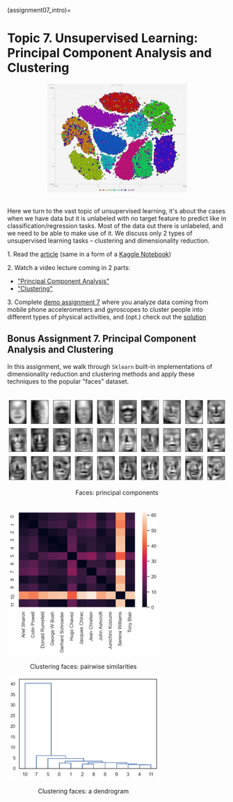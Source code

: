 (assignment07_intro)=

# Topic 7. Unsupervised Learning: Principal Component Analysis and Clustering

<div align="center">
<img src='../../_static/img/topic7-teaser.jpg'>  
</div><br>

Here we turn to the vast topic of unsupervised learning, it's about the cases when we have data but it is unlabeled with no target feature to predict like in classification/regression tasks. Most of the data out there is unlabeled, and we need to be able to make use of it. We discuss only 2 types of unsupervised learning tasks – clustering and dimensionality reduction. 

1\. Read the [article](https://mlcourse.ai/articles/topic7-unsupervised/) (same in a form of a [Kaggle Notebook](https://www.kaggle.com/kashnitsky/topic-7-unsupervised-learning-pca-and-clustering))

2\. Watch a video lecture coming in 2 parts:
 - ["Principal Component Analysis"](https://youtu.be/-AswHf7h0I4)
 - ["Clustering"](https://youtu.be/eVplCo-w4XE)
 
3\. Complete [demo assignment 7](https://www.kaggle.com/kashnitsky/assignment-7-unupervised-learning) where you analyze data coming from mobile phone accelerometers and gyroscopes to cluster people into different types of physical activities, and (opt.) check out the [solution](https://www.kaggle.com/kashnitsky/a7-demo-unsupervised-learning-solution) 

## Bonus Assignment 7. Principal Component Analysis and Clustering

In this assignment, we walk through `Sklearn` built-in implementations of dimensionality reduction and clustering methods and apply these techniques to the popular "faces" dataset. 

<br>
<div align="center">
<img src='../../_static/img/pca_faces.png'>  
<p style="text-align:center;">Faces: principal components</p>
</div><br>

<div class="image123" align="center">
    <div style="float:left;margin-right:5px;">
        <img src="../../_static/img/clustering_faces1.png" width=350  />
        <p style="text-align:center;">Clustering faces: pairwise similarities</p>
    </div>
    <div style="float:left;margin-right:5px;">
        <img class="middle-img" src="../../_static/img/clustering_faces2.png" width=350 />
        <p style="text-align:center;">Clustering faces: a dendrogram</p>
    </div>
</div>
